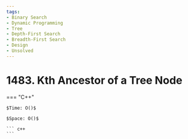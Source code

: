 ```yaml
---
tags:
- Binary Search
- Dynamic Programming
- Tree
- Depth-First Search
- Breadth-First Search
- Design
- Unsolved
---
```



# 1483. Kth Ancestor of a Tree Node

=== "C++"

    $Time: O()$

    $Space: O()$

    ``` c++
    ```
